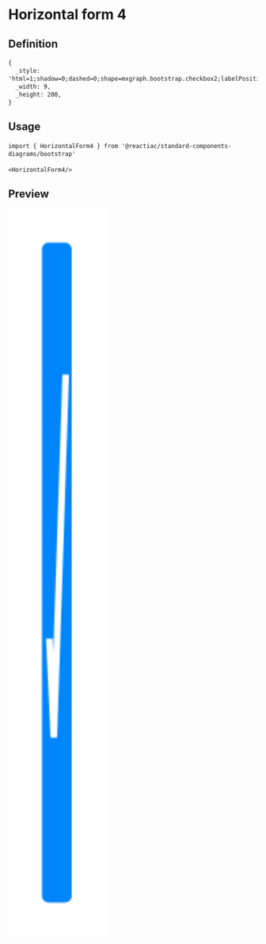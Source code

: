 # Horizontal form 4

## Definition

```
{
  _style: 'html=1;shadow=0;dashed=0;shape=mxgraph.bootstrap.checkbox2;labelPosition=right;verticalLabelPosition=middle;align=left;verticalAlign=middle;gradientColor=#DEDEDE;fillColor=#EDEDED;strokeColor=#666666;checked=1;spacing=5;fontColor=#212529;checkedFill=#0085FC;checkedStroke=#ffffff;sketch=0;',
  _width: 9,
  _height: 200,
}
```

## Usage

```
import { HorizontalForm4 } from '@reactiac/standard-components-diagrams/bootstrap'

<HorizontalForm4/>
```

## Preview

<img src="./horizontal-form-4.png" width="200"/>
